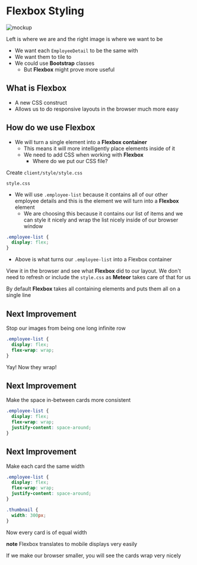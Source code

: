 # Flexbox Styling

![mockup](https://i.imgur.com/jqLzamV.png)

Left is where we are and the right image is where we want to be

* We want each `EmployeeDetail` to be the same with
* We want them to tile to
* We could use **Bootstrap** classes
    - But **Flexbox** might prove more useful

## What is Flexbox
* A new CSS construct
* Allows us to do responsive layouts in the browser much more easy

## How do we use Flexbox
* We will turn a single element into a **Flexbox container**
    - This means it will more intelligently place elements inside of it
    - We need to add CSS when working with **Flexbox**
        + Where do we put our CSS file?

Create `client/style/style.css`

`style.css`

* We will use `.employee-list` because it contains all of our other employee details and this is the element we will turn into a **Flexbox** element
    - We are choosing this because it contains our list of items and we can style it nicely and wrap the list nicely inside of our browser window

```css
.employee-list {
  display: flex;
}
```

* Above is what turns our `.employee-list` into a Flexbox container

View it in the browser and see what **Flexbox** did to our layout.
We don't need to refresh or include the `style.css` as **Meteor** takes care of that for us

By default **Flexbox** takes all containing elements and puts them all on a single line

## Next Improvement
Stop our images from being one long infinite row

```css
.employee-list {
  display: flex;
  flex-wrap: wrap;
}
```

Yay! Now they wrap!

## Next Improvement
Make the space in-between cards more consistent

```css
.employee-list {
  display: flex;
  flex-wrap: wrap;
  justify-content: space-around;
}
```

## Next Improvement
Make each card the same width

```css
.employee-list {
  display: flex;
  flex-wrap: wrap;
  justify-content: space-around;
}

.thumbnail {
  width: 300px;
}
```

Now every card is of equal width

**note** Flexbox translates to mobile displays very easily

If we make our browser smaller, you will see the cards wrap very nicely





